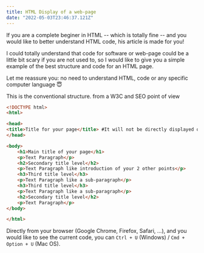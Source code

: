 ```yaml
---
title: HTML Display of a web-page
date: "2022-05-03T23:46:37.121Z"
---
```


If you are a complete beginer in HTML -- which is totally fine -- and you would like to better understand HTML code, his article is made for you!

I could totally understand that code for software or web-page could be a little bit scary if you are not used to, so I would like to give you a simple example of the best structure and code for an HTML page.

Let me reassure you: no need to understand HTML, code or any specific computer language 😇

This is the conventional structure. from a W3C and SEO point of view

```html
<!DOCTYPE html>
<html>

<head>
<title>Title for your page</title> #It will not be directly displayed on your page, but on search results pages (from Google or Bing for example)
</head>

<body>
    <h1>Main title of your page</h1>
    <p>Text Paragraph</p>
    <h2>Secondary title level</h2>
    <p>Text Paragraph like introduction of your 2 other points</p>
    <h3>Third title level</h3>
    <p>Text Paragraph like a sub-paragraph</p>
    <h3>Third title level</h3>
    <p>Text Paragraph like a sub-paragraph</p>
    <h2>Secondary title level</h2>
    <p>Text Paragraph</p>
</body>

</html>
```


Directly from your browser (Google Chrome, Firefox, Safari, ...), and you would like to see the current code, you can `Ctrl + U` (Windows) / `Cmd + Option + U` (Mac OS).

